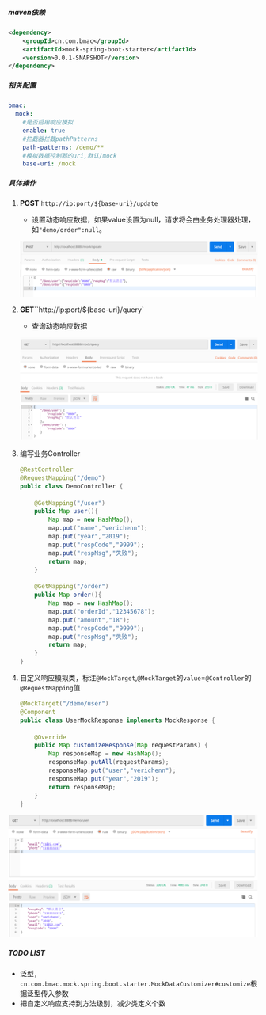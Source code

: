##### maven依赖

```xml
<dependency>
    <groupId>cn.com.bmac</groupId>
    <artifactId>mock-spring-boot-starter</artifactId>
    <version>0.0.1-SNAPSHOT</version>
</dependency>
```

##### 相关配置

```yaml
bmac:
  mock:
    #是否启用响应模拟
    enable: true 
    #拦截器拦截pathPatterns
    path-patterns: /demo/**
    #模拟数据控制器的uri,默认/mock
    base-uri: /mock
```

##### 具体操作

1. **POST** `http://ip:port/${base-uri}/update`

   - 设置动态响应数据，如果value设置为null，请求将会由业务处理器处理，如`"demo/order":null`。

   ![微信截图_20190116190806](assets/微信截图_20190116190806.png)

2. **GET**``http://ip:port/${base-uri}/query`

   - 查询动态响应数据

   ![微信截图_20190116190849](assets/微信截图_20190116190849.png)

3. 编写业务Controller

   ```java
   @RestController
   @RequestMapping("/demo")
   public class DemoController {
   
       @GetMapping("/user")
       public Map user(){
           Map map = new HashMap();
           map.put("name","verichenn");
           map.put("year","2019");
           map.put("respCode","9999");
           map.put("respMsg","失败");
           return map;
       }
   
       @GetMapping("/order")
       public Map order(){
           Map map = new HashMap();
           map.put("orderId","12345678");
           map.put("amount","18");
           map.put("respCode","9999");
           map.put("respMsg","失败");
           return map;
       }
   }
   ```

4. 自定义响应模拟类，标注`@MockTarget`,`@MockTarget`的`value`=`@Controller`的`@RequestMapping`值

   ```java
   @MockTarget("/demo/user")
   @Component
   public class UserMockResponse implements MockResponse {
   
       @Override
       public Map customizeResponse(Map requestParams) {
           Map responseMap = new HashMap();
           responseMap.putAll(requestParams);
           responseMap.put("user","verichenn");
           responseMap.put("year","2019");
           return responseMap;
       }
   }
   ```

![微信截图_20190116200241](assets/微信截图_20190116200241.png)

##### TODO LIST
- 泛型，`cn.com.bmac.mock.spring.boot.starter.MockDataCustomizer#customize`根据泛型传入参数
- 把自定义响应支持到方法级别，减少类定义个数